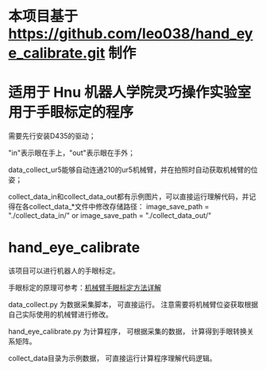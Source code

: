 # 本项目基于 https://github.com/leo038/hand_eye_calibrate.git 制作

# 适用于 Hnu 机器人学院灵巧操作实验室用于手眼标定的程序

需要先行安装D435的驱动；

"in"表示眼在手上，"out"表示眼在手外；

data_collect_ur5能够自动连通210的ur5机械臂，并在拍照时自动获取机械臂的位姿；

collect_data_in和collect_data_out都有示例图片，可以直接运行理解代码，并记得在各collect_data_*文件中修改存储路径：
image_save_path = "./collect_data_in/" or image_save_path = "./collect_data_out/"

# hand_eye_calibrate

该项目可以进行机器人的手眼标定。 


手眼标定的原理可参考：[机械臂手眼标定方法详解](https://blog.csdn.net/leo0308/article/details/141498200)


data_collect.py 为数据采集脚本， 可直接运行。 注意需要将机械臂位姿获取根据自己实际使用的机械臂进行修改。 


hand_eye_calibrate.py 为计算程序， 可根据采集的数据， 计算得到手眼转换关系矩阵。 


collect_data目录为示例数据， 可直接运行计算程序理解代码逻辑。 

